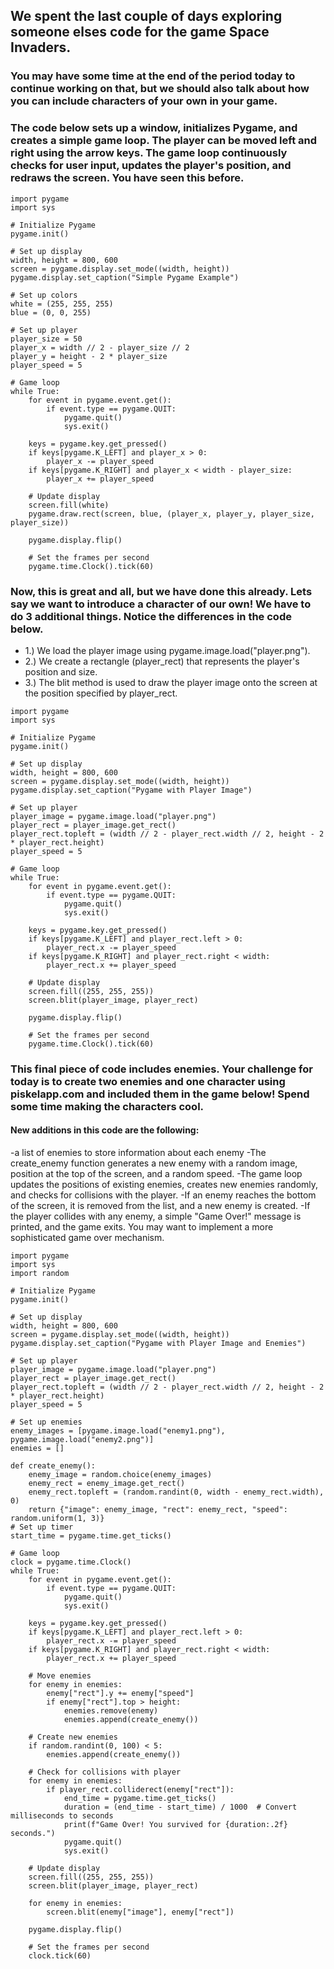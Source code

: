 ## We spent the last couple of days exploring someone elses code for the game Space Invaders.
### You may have some time at the end of the period today to continue working on that, but we should also talk about how you can include characters of your own in your game. 

### The code below sets up a window, initializes Pygame, and creates a simple game loop. The player can be moved left and right using the arrow keys. The game loop continuously checks for user input, updates the player's position, and redraws the screen. You have seen this before. 
```
import pygame
import sys

# Initialize Pygame
pygame.init()

# Set up display
width, height = 800, 600
screen = pygame.display.set_mode((width, height))
pygame.display.set_caption("Simple Pygame Example")

# Set up colors
white = (255, 255, 255)
blue = (0, 0, 255)

# Set up player
player_size = 50
player_x = width // 2 - player_size // 2
player_y = height - 2 * player_size
player_speed = 5

# Game loop
while True:
    for event in pygame.event.get():
        if event.type == pygame.QUIT:
            pygame.quit()
            sys.exit()

    keys = pygame.key.get_pressed()
    if keys[pygame.K_LEFT] and player_x > 0:
        player_x -= player_speed
    if keys[pygame.K_RIGHT] and player_x < width - player_size:
        player_x += player_speed

    # Update display
    screen.fill(white)
    pygame.draw.rect(screen, blue, (player_x, player_y, player_size, player_size))

    pygame.display.flip()

    # Set the frames per second
    pygame.time.Clock().tick(60)
```
### Now, this is great and all, but we have done this already. Lets say we want to introduce a character of our own! We have to do 3 additional things. Notice the differences in the code below. 
- 1.) We load the player image using pygame.image.load("player.png").
- 2.) We create a rectangle (player_rect) that represents the player's position and size.
- 3.) The blit method is used to draw the player image onto the screen at the position specified by player_rect.
  
```
import pygame
import sys

# Initialize Pygame
pygame.init()

# Set up display
width, height = 800, 600
screen = pygame.display.set_mode((width, height))
pygame.display.set_caption("Pygame with Player Image")

# Set up player
player_image = pygame.image.load("player.png")
player_rect = player_image.get_rect()
player_rect.topleft = (width // 2 - player_rect.width // 2, height - 2 * player_rect.height)
player_speed = 5

# Game loop
while True:
    for event in pygame.event.get():
        if event.type == pygame.QUIT:
            pygame.quit()
            sys.exit()

    keys = pygame.key.get_pressed()
    if keys[pygame.K_LEFT] and player_rect.left > 0:
        player_rect.x -= player_speed
    if keys[pygame.K_RIGHT] and player_rect.right < width:
        player_rect.x += player_speed

    # Update display
    screen.fill((255, 255, 255))
    screen.blit(player_image, player_rect)

    pygame.display.flip()

    # Set the frames per second
    pygame.time.Clock().tick(60)

```
### This final piece of code includes enemies. Your challenge for today is to create two enemies and one character using piskelapp.com and included them in the game below! Spend some time making the characters cool.
#### New additions in this code are the following: 
-a list of enemies to store information about each enemy
-The create_enemy function generates a new enemy with a random image, position at the top of the screen, and a random speed.
-The game loop updates the positions of existing enemies, creates new enemies randomly, and checks for collisions with the player.
-If an enemy reaches the bottom of the screen, it is removed from the list, and a new enemy is created.
-If the player collides with any enemy, a simple "Game Over!" message is printed, and the game exits. You may want to implement a more sophisticated game over mechanism.

```
import pygame
import sys
import random

# Initialize Pygame
pygame.init()

# Set up display
width, height = 800, 600
screen = pygame.display.set_mode((width, height))
pygame.display.set_caption("Pygame with Player Image and Enemies")

# Set up player
player_image = pygame.image.load("player.png")
player_rect = player_image.get_rect()
player_rect.topleft = (width // 2 - player_rect.width // 2, height - 2 * player_rect.height)
player_speed = 5

# Set up enemies
enemy_images = [pygame.image.load("enemy1.png"), pygame.image.load("enemy2.png")]
enemies = []

def create_enemy():
    enemy_image = random.choice(enemy_images)
    enemy_rect = enemy_image.get_rect()
    enemy_rect.topleft = (random.randint(0, width - enemy_rect.width), 0)
    return {"image": enemy_image, "rect": enemy_rect, "speed": random.uniform(1, 3)}
# Set up timer
start_time = pygame.time.get_ticks()

# Game loop
clock = pygame.time.Clock()
while True:
    for event in pygame.event.get():
        if event.type == pygame.QUIT:
            pygame.quit()
            sys.exit()

    keys = pygame.key.get_pressed()
    if keys[pygame.K_LEFT] and player_rect.left > 0:
        player_rect.x -= player_speed
    if keys[pygame.K_RIGHT] and player_rect.right < width:
        player_rect.x += player_speed

    # Move enemies
    for enemy in enemies:
        enemy["rect"].y += enemy["speed"]
        if enemy["rect"].top > height:
            enemies.remove(enemy)
            enemies.append(create_enemy())

    # Create new enemies
    if random.randint(0, 100) < 5:
        enemies.append(create_enemy())

    # Check for collisions with player
    for enemy in enemies:
        if player_rect.colliderect(enemy["rect"]):
            end_time = pygame.time.get_ticks()
            duration = (end_time - start_time) / 1000  # Convert milliseconds to seconds
            print(f"Game Over! You survived for {duration:.2f} seconds.")
            pygame.quit()
            sys.exit()

    # Update display
    screen.fill((255, 255, 255))
    screen.blit(player_image, player_rect)

    for enemy in enemies:
        screen.blit(enemy["image"], enemy["rect"])

    pygame.display.flip()

    # Set the frames per second
    clock.tick(60)
```

